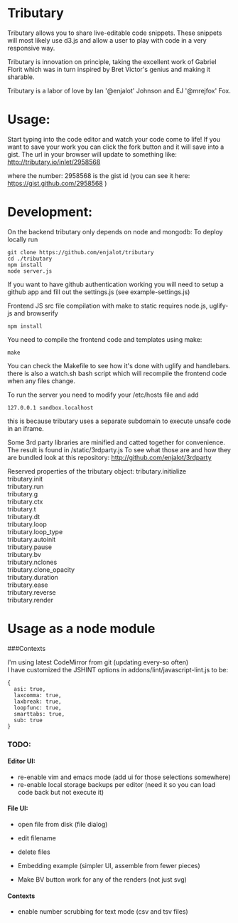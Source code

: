# Tributary
Tributary allows you to share live-editable code snippets. These snippets will
most likely use d3.js and allow a user to play with code in a very responsive
way.

Tributary is innovation on principle, taking the excellent work of Gabriel
Florit which was in turn inspired by Bret Victor's genius and making it sharable.

Tributary is a labor of love by Ian '@enjalot' Johnson and EJ '@mrejfox' Fox.

# Usage:
Start typing into the code editor and watch your code come to life!
If you want to save your work you can click the fork button and it will save into a gist.
The url in your browser will update to something like:
http://tributary.io/inlet/2958568

where the number: 2958568 is the gist id 
(you can see it here: https://gist.github.com/2958568 ) 


# Development:

On the backend tributary only depends on node and mongodb:
To deploy locally run
```
git clone https://github.com/enjalot/tributary
cd ./tributary
npm install
node server.js
```


If you want to have github authentication working you will need to setup a
github app and fill out the settings.js (see example-settings.js)


Frontend JS src file compilation with make to static requires node.js, uglify-js and browserify
```
npm install
```

You need to compile the frontend code and templates using make:
```
make
```
You can check the Makefile to see how it's done with uglify and handlebars.
there is also a watch.sh bash script which will recompile the frontend code
when any files change.  

To run the server you need to modify your /etc/hosts file and add
```
127.0.0.1 sandbox.localhost
```
this is because tributary uses a separate subdomain to execute unsafe code in an iframe.


Some 3rd party libraries are minified and catted together for convenience. The
result is found in /static/3rdparty.js
To see what those are and how they are bundled look at this repository:
http://github.com/enjalot/3rdparty



Reserved properties of the tributary object:
tributary.initialize  
tributary.init  
tributary.run  
tributary.g  
tributary.ctx  
tributary.t  
tributary.dt  
tributary.loop  
tributary.loop_type  
tributary.autoinit  
tributary.pause  
tributary.bv  
tributary.nclones  
tributary.clone_opacity  
tributary.duration  
tributary.ease  
tributary.reverse  
tributary.render  


# Usage as a node module



###Contexts

I'm using latest CodeMirror from git (updating every-so often)  
I have customized the JSHINT options in addons/lint/javascript-lint.js to be:
```
{
  asi: true,
  laxcomma: true,
  laxbreak: true,
  loopfunc: true,
  smarttabs: true,
  sub: true
}
```




### TODO:  

#### Editor UI:  
+ re-enable vim and emacs mode (add ui for those selections somewhere)  
+ re-enable local storage backups per editor (need it so you can load code back but not execute it)  

#### File UI:  
+ open file from disk (file dialog)  
+ edit filename  
+ delete files  

+ Embedding example (simpler UI, assemble from fewer pieces)  

+ Make BV button work for any of the renders (not just svg)  

#### Contexts

+ enable number scrubbing for text mode (csv and tsv files)


